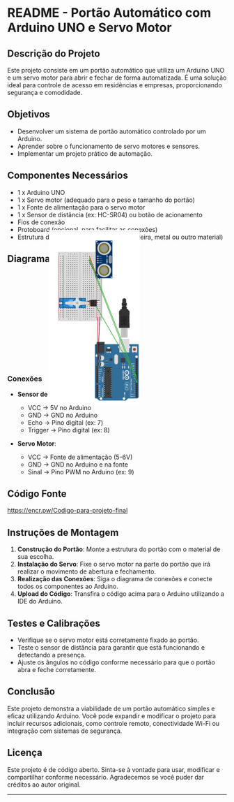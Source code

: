 # README - Portão Automático com Arduino UNO e Servo Motor

## Descrição do Projeto

Este projeto consiste em um portão automático que utiliza um Arduino UNO e um servo motor para abrir e fechar de forma automatizada. É uma solução ideal para controle de acesso em residências e empresas, proporcionando segurança e comodidade.

## Objetivos

- Desenvolver um sistema de portão automático controlado por um Arduino.
- Aprender sobre o funcionamento de servo motores e sensores.
- Implementar um projeto prático de automação.

## Componentes Necessários

- 1 x Arduino UNO
- 1 x Servo motor (adequado para o peso e tamanho do portão)
- 1 x Fonte de alimentação para o servo motor
- 1 x Sensor de distância (ex: HC-SR04) ou botão de acionamento
- Fios de conexão
- Protoboard (opcional, para facilitar as conexões)
- Estrutura do portão (pode ser feita de madeira, metal ou outro material)

## Diagrama de Conexões

<img src="https://github.com/nicolasspezia/Nicolas/blob/main/Projeto_Final_LIA/Captura%20de%20tela%202024-10-15%20092759.png" alt="Descrição" style="transform: rotate(90deg);" width="400"/>

### Conexões

- **Sensor de Distância (HC-SR04)**:
  - VCC -> 5V no Arduino
  - GND -> GND no Arduino
  - Echo -> Pino digital (ex: 7)
  - Trigger -> Pino digital (ex: 8)

- **Servo Motor**:
  - VCC -> Fonte de alimentação (5-6V)
  - GND -> GND no Arduino e na fonte
  - Sinal -> Pino PWM no Arduino (ex: 9)

## Código Fonte
https://encr.pw/Codigo-para-projeto-final
## Instruções de Montagem

1. **Construção do Portão**: Monte a estrutura do portão com o material de sua escolha.
2. **Instalação do Servo**: Fixe o servo motor na parte do portão que irá realizar o movimento de abertura e fechamento.
3. **Realização das Conexões**: Siga o diagrama de conexões e conecte todos os componentes ao Arduino.
4. **Upload do Código**: Transfira o código acima para o Arduino utilizando a IDE do Arduino.

## Testes e Calibrações

- Verifique se o servo motor está corretamente fixado ao portão.
- Teste o sensor de distância para garantir que está funcionando e detectando a presença.
- Ajuste os ângulos no código conforme necessário para que o portão abra e feche corretamente.

## Conclusão

Este projeto demonstra a viabilidade de um portão automático simples e eficaz utilizando Arduino. Você pode expandir e modificar o projeto para incluir recursos adicionais, como controle remoto, conectividade Wi-Fi ou integração com sistemas de segurança.

## Licença

Este projeto é de código aberto. Sinta-se à vontade para usar, modificar e compartilhar conforme necessário. Agradecemos se você puder dar créditos ao autor original.

---

